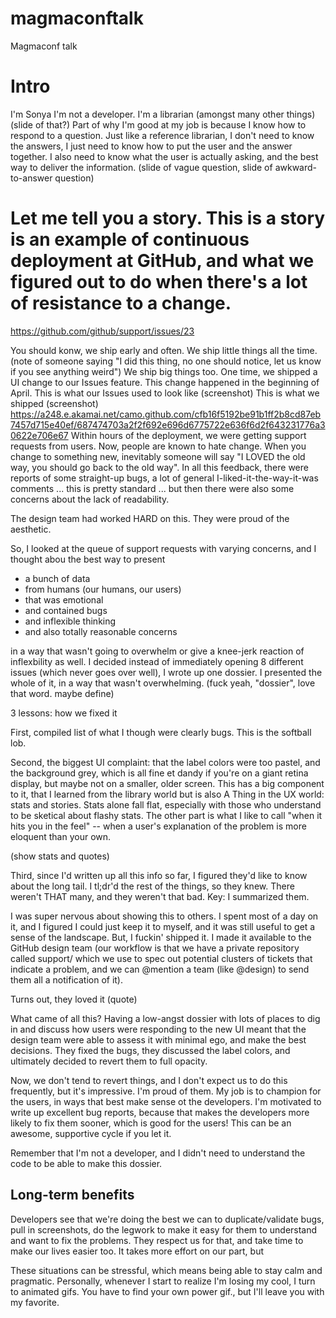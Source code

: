 magmaconftalk
=============

Magmaconf talk

# Intro

I'm Sonya
I'm not a developer.
I'm a librarian (amongst many other things)
(slide of that?)
Part of why I'm good at my job is because I know how to respond to a question. Just like a reference librarian, I don't need to know the answers, I just need to know how to put the user and the answer together. I also need to know what the user is actually asking, and the best way to deliver the information.
(slide of vague question, slide of awkward-to-answer question)


# Let me tell you a story. This is a story is an example of continuous deployment at GitHub, and what we figured out to do when there's a lot of resistance to a change.
https://github.com/github/support/issues/23

You should konw, we ship early and often. 
We ship little things all the time.
(note of someone saying "I did this thing, no one should notice, let us know if you see anything weird")
We ship big things too. 
One time, we shipped a UI change to our Issues feature. 
This change happened in the beginning of April. 
This is what our Issues used to look like
(screenshot)
This is what we shipped
(screenshot) https://a248.e.akamai.net/camo.github.com/cfb16f5192be91b1ff2b8cd87eb7457d715e40ef/687474703a2f2f692e696d6775722e636f6d2f643231776a30622e706e67
Within hours of the deployment, we were getting support requests from users.
Now, people are known to hate change. When you change to something new, inevitably someone will say "I LOVED the old way, you should go back to the old way".
In all this feedback, there were reports of some straight-up bugs, a lot of general I-liked-it-the-way-it-was comments ... this is pretty standard ... but then there were also some concerns about the lack of readability.

The design team had worked HARD on this. They were proud of the aesthetic.

So, I looked at the queue of support requests with varying concerns, and I thought abou the best way to present 
* a bunch of data
* from humans (our humans, our users)
* that was emotional
* and contained bugs
* and inflexible thinking
* and also totally reasonable concerns

in a way that wasn't going to overwhelm or give a knee-jerk reaction of inflexbility as well. I decided instead of immediately opening 8 different issues (which never goes over well), I wrote up one dossier. I presented the whole of it, in a way that wasn't overwhelming.
(fuck yeah, "dossier", love that word. maybe define)

3 lessons: how we fixed it

First, compiled list of what I though were clearly bugs. This is the softball lob. 

Second, the biggest UI complaint: that the label colors were too pastel, and the background grey, which is all fine et dandy if you're on a giant retina display, but maybe not on a smaller, older screen. This has a big component to it, that I learned from the library world but is also A Thing in the UX world: stats and stories. Stats alone fall flat, especially with those who understand to be sketical about flashy stats. The other part is what I like to call "when it hits you in the feel" -- when a user's explanation of the problem is more eloquent than your own. 

(show stats and quotes)

Third, since I'd written up all this info so far, I figured they'd like to know about the long tail. I tl;dr'd the rest of the things, so they knew. There weren't THAT many, and they weren't that bad. Key: I summarized them.

I was super nervous about showing this to others. I spent most of a day on it, and I figured I could just keep it to myself, and it was still useful to get a sense of the landscape. But, I fuckin' shipped it. I made it available to the GitHub design team (our workflow is that we have a private repository called support/ which we use to spec out potential clusters of tickets that indicate a problem, and we can @mention a team (like @design) to send them all a notification of it).

Turns out, they loved it
(quote)

What came of all this? Having a low-angst dossier with lots of places to dig in and discuss how users were responding to the new UI meant that the design team were able to assess it with minimal ego, and make the best decisions. They fixed the bugs, they discussed the label colors, and ultimately decided to revert them to full opacity.

Now, we don't tend to revert things, and I don't expect us to do this frequently, but it's impressive. I'm proud of them. My job is to champion for the users, in ways that best make sense ot the developers. I'm motivated to write up excellent bug reports, because that makes the developers more likely to fix them sooner, which is good for the users! This can be an awesome, supportive cycle if you let it. 

Remember that I'm not a developer, and I didn't need to understand the code to be able to make this dossier. 

## Long-term benefits

Developers see that we're doing the best we can to duplicate/validate bugs, pull in screenshots, do the legwork to make it easy for them to understand and want to fix the problems. They respect us for that, and take time to make our lives easier too. It takes more effort on our part, but 

These situations can be stressful, which means being able to stay calm and pragmatic. Personally, whenever I start to realize I'm losing my cool, I turn to animated gifs. You have to find your own power gif., but I'll leave you with my favorite. 
